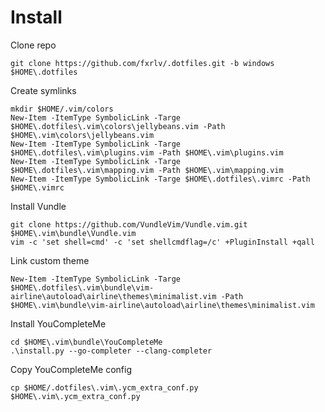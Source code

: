 Install
=======

Clone repo

    git clone https://github.com/fxrlv/.dotfiles.git -b windows $HOME\.dotfiles

Create symlinks

    mkdir $HOME/.vim/colors
    New-Item -ItemType SymbolicLink -Targe $HOME\.dotfiles\.vim\colors\jellybeans.vim -Path $HOME\.vim\colors\jellybeans.vim
    New-Item -ItemType SymbolicLink -Targe $HOME\.dotfiles\.vim\plugins.vim -Path $HOME\.vim\plugins.vim
    New-Item -ItemType SymbolicLink -Targe $HOME\.dotfiles\.vim\mapping.vim -Path $HOME\.vim\mapping.vim
    New-Item -ItemType SymbolicLink -Targe $HOME\.dotfiles\.vimrc -Path $HOME\.vimrc

Install Vundle

    git clone https://github.com/VundleVim/Vundle.vim.git $HOME\.vim\bundle\Vundle.vim
    vim -c 'set shell=cmd' -c 'set shellcmdflag=/c' +PluginInstall +qall

Link custom theme

    New-Item -ItemType SymbolicLink -Targe $HOME\.dotfiles\.vim\bundle\vim-airline\autoload\airline\themes\minimalist.vim -Path $HOME\.vim\bundle\vim-airline\autoload\airline\themes\minimalist.vim

Install YouCompleteMe

    cd $HOME\.vim\bundle\YouCompleteMe
    .\install.py --go-completer --clang-completer

Copy YouCompleteMe config

    cp $HOME/.dotfiles\.vim\.ycm_extra_conf.py $HOME\.vim\.ycm_extra_conf.py

